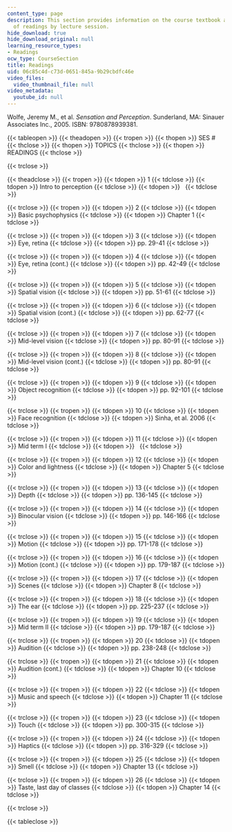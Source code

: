 ```yaml
---
content_type: page
description: This section provides information on the course textbook and the schedule
  of readings by lecture session.
hide_download: true
hide_download_original: null
learning_resource_types:
- Readings
ocw_type: CourseSection
title: Readings
uid: 06c85c4d-c73d-0651-845a-9b29cbdfc46e
video_files:
  video_thumbnail_file: null
video_metadata:
  youtube_id: null
---
```


Wolfe, Jeremy M., et al. _Sensation and Perception_. Sunderland, MA: Sinauer Associates Inc., 2005. ISBN: 9780878939381.

{{< tableopen >}}
{{< theadopen >}}
{{< tropen >}}
{{< thopen >}}
SES #
{{< thclose >}}
{{< thopen >}}
TOPICS
{{< thclose >}}
{{< thopen >}}
READINGS
{{< thclose >}}

{{< trclose >}}

{{< theadclose >}}
{{< tropen >}}
{{< tdopen >}}
1
{{< tdclose >}}
{{< tdopen >}}
Intro to perception
{{< tdclose >}}
{{< tdopen >}}
 
{{< tdclose >}}

{{< trclose >}}
{{< tropen >}}
{{< tdopen >}}
2
{{< tdclose >}}
{{< tdopen >}}
Basic psychophysics
{{< tdclose >}}
{{< tdopen >}}
Chapter 1
{{< tdclose >}}

{{< trclose >}}
{{< tropen >}}
{{< tdopen >}}
3
{{< tdclose >}}
{{< tdopen >}}
Eye, retina
{{< tdclose >}}
{{< tdopen >}}
pp. 29-41
{{< tdclose >}}

{{< trclose >}}
{{< tropen >}}
{{< tdopen >}}
4
{{< tdclose >}}
{{< tdopen >}}
Eye, retina (cont.)
{{< tdclose >}}
{{< tdopen >}}
pp. 42-49
{{< tdclose >}}

{{< trclose >}}
{{< tropen >}}
{{< tdopen >}}
5
{{< tdclose >}}
{{< tdopen >}}
Spatial vision
{{< tdclose >}}
{{< tdopen >}}
pp. 51-61
{{< tdclose >}}

{{< trclose >}}
{{< tropen >}}
{{< tdopen >}}
6
{{< tdclose >}}
{{< tdopen >}}
Spatial vision (cont.)
{{< tdclose >}}
{{< tdopen >}}
pp. 62-77
{{< tdclose >}}

{{< trclose >}}
{{< tropen >}}
{{< tdopen >}}
7
{{< tdclose >}}
{{< tdopen >}}
Mid-level vision
{{< tdclose >}}
{{< tdopen >}}
pp. 80-91
{{< tdclose >}}

{{< trclose >}}
{{< tropen >}}
{{< tdopen >}}
8
{{< tdclose >}}
{{< tdopen >}}
Mid-level vision (cont.)
{{< tdclose >}}
{{< tdopen >}}
pp. 80-91
{{< tdclose >}}

{{< trclose >}}
{{< tropen >}}
{{< tdopen >}}
9
{{< tdclose >}}
{{< tdopen >}}
Object recognition
{{< tdclose >}}
{{< tdopen >}}
pp. 92-101
{{< tdclose >}}

{{< trclose >}}
{{< tropen >}}
{{< tdopen >}}
10
{{< tdclose >}}
{{< tdopen >}}
Face recognition
{{< tdclose >}}
{{< tdopen >}}
Sinha, et al. 2006
{{< tdclose >}}

{{< trclose >}}
{{< tropen >}}
{{< tdopen >}}
11
{{< tdclose >}}
{{< tdopen >}}
Mid term I
{{< tdclose >}}
{{< tdopen >}}
 
{{< tdclose >}}

{{< trclose >}}
{{< tropen >}}
{{< tdopen >}}
12
{{< tdclose >}}
{{< tdopen >}}
Color and lightness
{{< tdclose >}}
{{< tdopen >}}
Chapter 5
{{< tdclose >}}

{{< trclose >}}
{{< tropen >}}
{{< tdopen >}}
13
{{< tdclose >}}
{{< tdopen >}}
Depth
{{< tdclose >}}
{{< tdopen >}}
pp. 136-145
{{< tdclose >}}

{{< trclose >}}
{{< tropen >}}
{{< tdopen >}}
14
{{< tdclose >}}
{{< tdopen >}}
Binocular vision
{{< tdclose >}}
{{< tdopen >}}
pp. 146-166
{{< tdclose >}}

{{< trclose >}}
{{< tropen >}}
{{< tdopen >}}
15
{{< tdclose >}}
{{< tdopen >}}
Motion
{{< tdclose >}}
{{< tdopen >}}
pp. 171-178
{{< tdclose >}}

{{< trclose >}}
{{< tropen >}}
{{< tdopen >}}
16
{{< tdclose >}}
{{< tdopen >}}
Motion (cont.)
{{< tdclose >}}
{{< tdopen >}}
pp. 179-187
{{< tdclose >}}

{{< trclose >}}
{{< tropen >}}
{{< tdopen >}}
17
{{< tdclose >}}
{{< tdopen >}}
Scenes
{{< tdclose >}}
{{< tdopen >}}
Chapter 8
{{< tdclose >}}

{{< trclose >}}
{{< tropen >}}
{{< tdopen >}}
18
{{< tdclose >}}
{{< tdopen >}}
The ear
{{< tdclose >}}
{{< tdopen >}}
pp. 225-237
{{< tdclose >}}

{{< trclose >}}
{{< tropen >}}
{{< tdopen >}}
19
{{< tdclose >}}
{{< tdopen >}}
Mid term II
{{< tdclose >}}
{{< tdopen >}}
pp. 179-187
{{< tdclose >}}

{{< trclose >}}
{{< tropen >}}
{{< tdopen >}}
20
{{< tdclose >}}
{{< tdopen >}}
Audition
{{< tdclose >}}
{{< tdopen >}}
pp. 238-248
{{< tdclose >}}

{{< trclose >}}
{{< tropen >}}
{{< tdopen >}}
21
{{< tdclose >}}
{{< tdopen >}}
Audition (cont.)
{{< tdclose >}}
{{< tdopen >}}
Chapter 10
{{< tdclose >}}

{{< trclose >}}
{{< tropen >}}
{{< tdopen >}}
22
{{< tdclose >}}
{{< tdopen >}}
Music and speech
{{< tdclose >}}
{{< tdopen >}}
Chapter 11
{{< tdclose >}}

{{< trclose >}}
{{< tropen >}}
{{< tdopen >}}
23
{{< tdclose >}}
{{< tdopen >}}
Touch
{{< tdclose >}}
{{< tdopen >}}
pp. 300-315
{{< tdclose >}}

{{< trclose >}}
{{< tropen >}}
{{< tdopen >}}
24
{{< tdclose >}}
{{< tdopen >}}
Haptics
{{< tdclose >}}
{{< tdopen >}}
pp. 316-329
{{< tdclose >}}

{{< trclose >}}
{{< tropen >}}
{{< tdopen >}}
25
{{< tdclose >}}
{{< tdopen >}}
Smell
{{< tdclose >}}
{{< tdopen >}}
Chapter 13
{{< tdclose >}}

{{< trclose >}}
{{< tropen >}}
{{< tdopen >}}
26
{{< tdclose >}}
{{< tdopen >}}
Taste, last day of classes
{{< tdclose >}}
{{< tdopen >}}
Chapter 14
{{< tdclose >}}

{{< trclose >}}

{{< tableclose >}}
